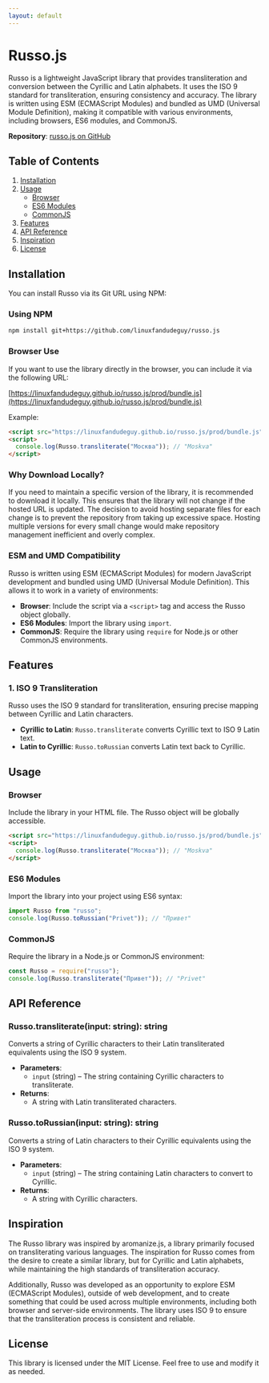 ```yaml
---
layout: default
---
```


# Russo.js

Russo is a lightweight JavaScript library that provides transliteration and conversion between the Cyrillic and Latin alphabets. It uses the ISO 9 standard for transliteration, ensuring consistency and accuracy. The library is written using ESM (ECMAScript Modules) and bundled as UMD (Universal Module Definition), making it compatible with various environments, including browsers, ES6 modules, and CommonJS.

**Repository**: [russo.js on GitHub](https://github.com/linuxfandudeguy/russo.js)

## Table of Contents

1. [Installation](#installation)
2. [Usage](#usage)
   - [Browser](#browser)
   - [ES6 Modules](#es6-modules)
   - [CommonJS](#commonjs)
3. [Features](#features)
4. [API Reference](#api-reference)
5. [Inspiration](#inspiration)
6. [License](#license)

## Installation

You can install Russo via its Git URL using NPM:

### Using NPM

```bash
npm install git+https://github.com/linuxfandudeguy/russo.js
```

### Browser Use

If you want to use the library directly in the browser, you can include it via the following URL:

[https://linuxfandudeguy.github.io/russo.js/prod/bundle.js](https://linuxfandudeguy.github.io/russo.js/prod/bundle.js)

Example:

```html
<script src="https://linuxfandudeguy.github.io/russo.js/prod/bundle.js"></script>
<script>
  console.log(Russo.transliterate("Москва")); // "Moskva"
</script>
```

### Why Download Locally?

If you need to maintain a specific version of the library, it is recommended to download it locally. This ensures that the library will not change if the hosted URL is updated. The decision to avoid hosting separate files for each change is to prevent the repository from taking up excessive space. Hosting multiple versions for every small change would make repository management inefficient and overly complex.

### ESM and UMD Compatibility

Russo is written using ESM (ECMAScript Modules) for modern JavaScript development and bundled using UMD (Universal Module Definition). This allows it to work in a variety of environments:

- **Browser**: Include the script via a `<script>` tag and access the Russo object globally.
- **ES6 Modules**: Import the library using `import`.
- **CommonJS**: Require the library using `require` for Node.js or other CommonJS environments.

## Features

### 1. ISO 9 Transliteration

Russo uses the ISO 9 standard for transliteration, ensuring precise mapping between Cyrillic and Latin characters.

- **Cyrillic to Latin**: `Russo.transliterate` converts Cyrillic text to ISO 9 Latin text.
- **Latin to Cyrillic**: `Russo.toRussian` converts Latin text back to Cyrillic.

## Usage

### Browser

Include the library in your HTML file. The Russo object will be globally accessible.

```html
<script src="https://linuxfandudeguy.github.io/russo.js/prod/bundle.js"></script>
<script>
  console.log(Russo.transliterate("Москва")); // "Moskva"
</script>
```

### ES6 Modules

Import the library into your project using ES6 syntax:

```javascript
import Russo from "russo";
console.log(Russo.toRussian("Privet")); // "Привет"
```

### CommonJS

Require the library in a Node.js or CommonJS environment:

```javascript
const Russo = require("russo");
console.log(Russo.transliterate("Привет")); // "Privet"
```

## API Reference

### Russo.transliterate(input: string): string

Converts a string of Cyrillic characters to their Latin transliterated equivalents using the ISO 9 system.
- **Parameters**:
  - `input` (string) – The string containing Cyrillic characters to transliterate.
- **Returns**:
  - A string with Latin transliterated characters.

### Russo.toRussian(input: string): string

Converts a string of Latin characters to their Cyrillic equivalents using the ISO 9 system.
- **Parameters**:
  - `input` (string) – The string containing Latin characters to convert to Cyrillic.
- **Returns**:
  - A string with Cyrillic characters.

## Inspiration

The Russo library was inspired by aromanize.js, a library primarily focused on transliterating various languages. The inspiration for Russo comes from the desire to create a similar library, but for Cyrillic and Latin alphabets, while maintaining the high standards of transliteration accuracy.

Additionally, Russo was developed as an opportunity to explore ESM (ECMAScript Modules), outside of web development, and to create something that could be used across multiple environments, including both browser and server-side environments. The library uses ISO 9 to ensure that the transliteration process is consistent and reliable.

## License

This library is licensed under the MIT License. Feel free to use and modify it as needed.
